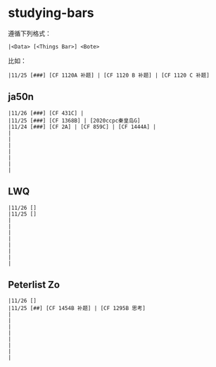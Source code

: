 # studying-bars

遵循下列格式：
``` text
|<Data> [<Things Bar>] <Bote>
```

比如：
``` text
|11/25 [###] [CF 1120A 补题] | [CF 1120 B 补题] | [CF 1120 C 补题]
```

## ja50n

``` text
|11/26 [###] [CF 431C] | 
|11/25 [###] [CF 1368B] | [2020ccpc秦皇岛G]
|11/24 [###] [CF 2A] | [CF 859C] | [CF 1444A] | 
|
|
|
|
|
|
|
```

## LWQ

``` text
|11/26 []
|11/25 []
|
|
|
|
|
|
|
|
```

## Peterlist Zo

``` text
|11/26 []
|11/25 [##] [CF 1454B 补题] | [CF 1295B 思考]
|
|
|
|
|
|
|
|
```
